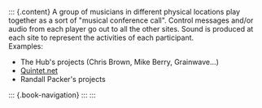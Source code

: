 ::: {.content}
A group of musicians in different physical locations play together as a
sort of \"musical conference call\". Control messages and/or audio from
each player go out to all the other sites. Sound is produced at each
site to represent the activities of each participant.\
Examples:

-   The Hub\'s projects (Chris Brown, Mike Berry, Grainwave\...)
-   [Quintet.net](http://www.quintet.net/)
-   Randall Packer\'s projects

::: {.book-navigation}
:::
:::
